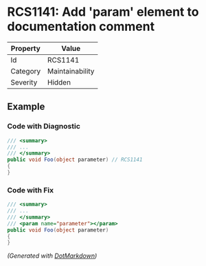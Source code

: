 # RCS1141: Add 'param' element to documentation comment

| Property | Value           |
| -------- | --------------- |
| Id       | RCS1141         |
| Category | Maintainability |
| Severity | Hidden          |

## Example

### Code with Diagnostic

```csharp
/// <summary>
/// ...
/// </summary>
public void Foo(object parameter) // RCS1141
{
}
```

### Code with Fix

```csharp
/// <summary>
/// ...
/// </summary>
/// <param name="parameter"></param>
public void Foo(object parameter)
{
}
```


*\(Generated with [DotMarkdown](http://github.com/JosefPihrt/DotMarkdown)\)*